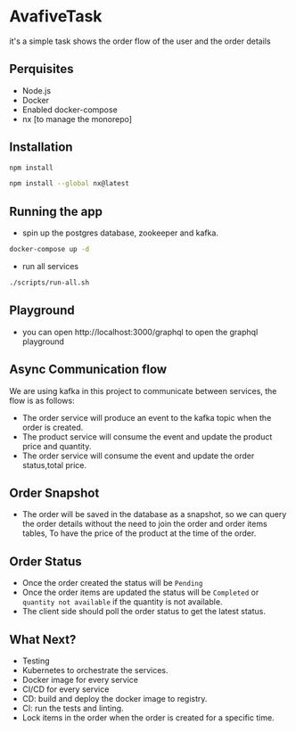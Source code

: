 # AvafiveTask

it's a simple task shows the order flow of the user and the order details

## Perquisites

- Node.js
- Docker
- Enabled docker-compose
- nx [to manage the monorepo]

## Installation

```bash
npm install
```

```bash
npm install --global nx@latest
```

## Running the app

- spin up the postgres database, zookeeper and kafka.

```bash
docker-compose up -d
```

- run all services

```bash
./scripts/run-all.sh
```

## Playground

- you can open http://localhost:3000/graphql to open the graphql playground

## Async Communication flow

We are using kafka in this project to communicate between services, the flow is as follows:

- The order service will produce an event to the kafka topic when the order is created.
- The product service will consume the event and update the product price and quantity.
- The order service will consume the event and update the order status,total price.

## Order Snapshot

- The order will be saved in the database as a snapshot, so we can query the order details without the need to join the order and order items tables,
  To have the price of the product at the time of the order.

## Order Status

- Once the order created the status will be `Pending`
- Once the order items are updated the status will be `Completed` or `quantity not available` if the quantity is not available.
- The client side should poll the order status to get the latest status.

## What Next?

- Testing
- Kubernetes to orchestrate the services.
- Docker image for every service
- CI/CD for every service
- CD: build and deploy the docker image to registry.
- CI: run the tests and linting.
- Lock items in the order when the order is created for a specific time.
